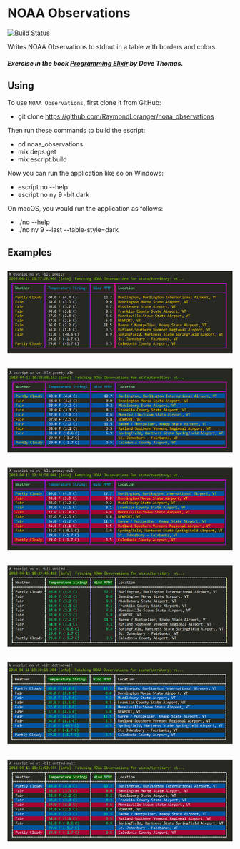 # NOAA Observations

[![Build Status](https://travis-ci.org/RaymondLoranger/noaa_observations.svg?branch=master)](https://travis-ci.org/RaymondLoranger/noaa_observations)

Writes NOAA Observations to stdout in a table with borders and colors.

##### Exercise in the book [Programming Elixir](https://pragprog.com/book/elixir16/programming-elixir-1-6) by Dave Thomas.

## Using

To use `NOAA Observations`, first clone it from GitHub:

  - git clone https://github.com/RaymondLoranger/noaa_observations

Then run these commands to build the escript:

  - cd noaa_observations
  - mix deps.get
  - mix escript.build

Now you can run the application like so on Windows:

  - escript no --help
  - escript no ny 9 -blt dark

On macOS, you would run the application as follows:

  - ./no --help
  - ./no ny 9 --last --table-style=dark

## Examples
## ![pretty](images/pretty.png)
## ![pretty_alt](images/pretty_alt.png)
## ![pretty_mult](images/pretty_mult.png)
## ![dotted](images/dotted.png)
## ![dotted_alt](images/dotted_alt.png)
## ![dotted_mult](images/dotted_mult.png)
